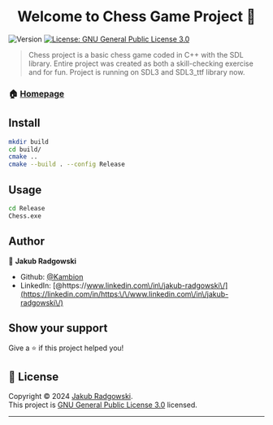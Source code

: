<h1 align="center">Welcome to Chess Game Project 👋</h1>
<p>
  <img alt="Version" src="https://img.shields.io/badge/version-1.0.0-blue.svg?cacheSeconds=2592000" />
  <a href="https://www.gnu.org/licenses/gpl-3.0.html" target="_blank">
    <img alt="License: GNU General Public License 3.0" src="https://img.shields.io/badge/License-GNU General Public License 3.0-yellow.svg" />
  </a>
</p>

> Chess project is a basic chess game coded in C++ with the SDL library. Entire project was created as both a skill-checking exercise and for fun. Project is running on SDL3 and SDL3_ttf library now.

### 🏠 [Homepage](https://github.com/Kambion/Chess)

## Install

```sh
mkdir build
cd build/
cmake ..
cmake --build . --config Release
```

## Usage

```sh
cd Release
Chess.exe
```

## Author

👤 **Jakub Radgowski**

* Github: [@Kambion](https://github.com/Kambion)
* LinkedIn: [@https:\/\/www.linkedin.com\/in\/jakub-radgowski\/](https://linkedin.com/in/https:\/\/www.linkedin.com\/in\/jakub-radgowski\/)

## Show your support

Give a ⭐️ if this project helped you!

## 📝 License

Copyright © 2024 [Jakub Radgowski](https://github.com/Kambion).<br />
This project is [GNU General Public License 3.0](https://www.gnu.org/licenses/gpl-3.0.html) licensed.

***